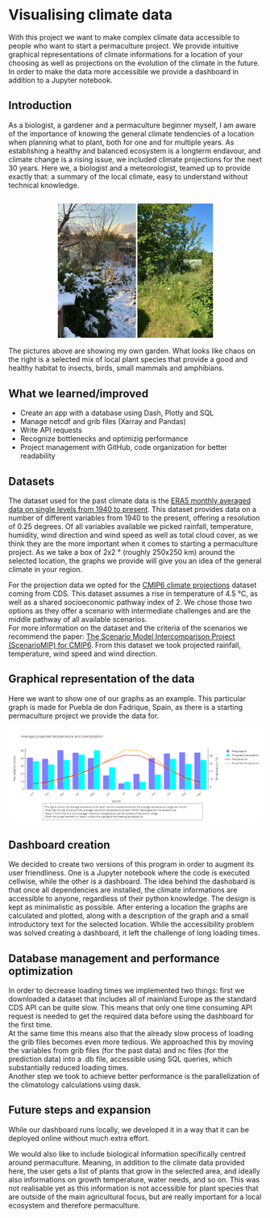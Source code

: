# Visualising climate data

With this project we want to make complex climate data accessible to people who want to start a permaculture project. We provide intuitive graphical representations of climate informations for a location of your choosing as well as projections on the evolution of the climate in the future. 
In order to make the data more accessible we provide a dashboard in addition to a Jupyter notebook. 


## Introduction
As a biologist, a gardener and a permaculture beginner myself, I am aware of the importance of knowing the general climate tendencies of a location when planning what to plant, both for one and for multiple years. 
As establishing a healthy and balanced ecosystem is a longterm endavour, and climate change is a rising issue, we included climate projections for the next 30 years. 
Here we, a biologist and a meteorologist, teamed up to provide exactly that: a summary of the local climate, easy to understand without technical knowledge. 
<div style="display: flex; justify-content: center;">
  <p style="float: left;">
    <img src="images/permaculture/winter.jpg" width="155" />
    <img src="images/permaculture/summer.jpg" width="150" /> 
  </p>
</div>
The pictures above are showing my own garden. What looks like chaos on the right is a selected mix of local plant species that provide a good and healthy habitat to insects, birds, small mammals and amphibians.

## What we learned/improved
- Create an app with a database using Dash, Plotly and SQL
- Manage netcdf and grib files (Xarray and Pandas)
- Write API requests
- Recognize bottlenecks and optimizig performance
- Project management with GitHub, code organization for better readability

## Datasets

The dataset used for the past climate data is the [ERA5 monthly averaged data on single levels from 1940 to present](https://cds.climate.copernicus.eu/cdsapp#!/dataset/reanalysis-era5-single-levels-monthly-means?tab=overview).
This dataset provides data on a number of different variables from 1940 to the present, offering a resolution of 0.25 degrees. Of all variables available we picked rainfall, temperature, humidity, wind direction and wind speed as well as total cloud cover, as we think they are the more important when it comes to starting a permaculture project. 
As we take a box of 2x2 ° (roughly 250x250 km) around the selected location, the graphs we provide will give you an idea of the general climate in your region.

For the projection data we opted for the [CMIP6 climate projections](https://cds.climate.copernicus.eu/cdsapp#!/dataset/projections-cmip6?tab=form) dataset coming from CDS. This dataset assumes a rise in temperature of 4.5 °C, as well as a shared socioeconomic pathway index of 2. We chose those two options as they offer a scenario with intermediate challenges and are the middle pathway of all available scenarios.  
For more information on the dataset and the criteria of the scenarios we recommend the paper: [The Scenario Model Intercomparison Project (ScenarioMIP)
for CMIP6](https://gmd.copernicus.org/articles/9/3461/2016/gmd-9-3461-2016.pdf). 
From this dataset we took projected rainfall, temperature, wind speed and wind direction. 

## Graphical representation of the data 

Here we want to show one of our graphs as an example. This particular graph is made for Puebla de don Fadrique, Spain, as there is a starting permaculture project we provide the data for. 

<img src="images/permaculture/rain_temp_graph.png"/>

## Dashboard creation

We decided to create two versions of this program in order to augment its user friendliness. One is a Jupyter notebook where the code is executed cellwise, while the other is a dashboard. The idea behind the dashobard is that once all dependencies are installed, the climate informations are accessible to anyone, regardless of their python knowledge. The design is kept as minimalistic as possible. After entering a location the graphs are calculated and plotted, along with a description of the graph and a small introductory text for the selected location. While the accessibility problem was solved creating a dashboard, it left the challenge of long loading times.

## Database management and performance optimization

In order to decrease loading times we implemented two things:
first we downloaded a dataset that includes all of mainland Europe as the standard CDS API can be quite slow. This means that only one time consuming API request is needed to get the required data before using the dashboard for the first time. \
At the same time this means also that the already slow process of loading the grib files becomes even more tedious. We approached this by moving the variables from grib files (for the past data) and nc files (for the prediction data) into a .db file, accessible using SQL queries, which substantially reduced loading times.\
Another step we took to achieve better performance is the parallelization of the climatology calculations using dask. 

## Future steps and expansion

While our dashboard runs locally, we developed it in a way that it can be deployed online without much extra effort. 

We would also like to include biological information specifically centred around permaculture. Meaning, in addition to the climate data provided here, the user gets a list of plants that grow in the selected area, and ideally also informations on growth temperature, water needs, and so on. This was not realisable yet as this information is not accessible for plant species that are outside of the main agricultural focus, but are really important for a local ecosystem and therefore permaculture. 

